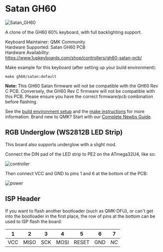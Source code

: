 # Satan GH60

![Satan_GH60](https://i.imgur.com/9zf233Xh.jpeg)

A clone of the GH60 60% keyboard, with full backlighting support.

Keyboard Maintainer: QMK Community  
Hardware Supported: Satan GH60 PCB  
Hardware Availability: https://www.1upkeyboards.com/shop/controllers/gh60-satan-pcb/

Make example for this keyboard (after setting up your build environment):

    make gh60/satan:default

**Note:** This GH60 Satan firmware will not be compatible with the GH60 Rev C PCB. Conversely, the GH60 Rev C firmware will not be compatible with this PCB. Please ensure you have the correct firmware/pcb combination before flashing. 

See the [build environment setup](https://docs.qmk.fm/#/getting_started_build_tools) and the [make instructions](https://docs.qmk.fm/#/getting_started_make_guide) for more information. Brand new to QMK? Start with our [Complete Newbs Guide](https://docs.qmk.fm/#/newbs).

## RGB Underglow (WS2812B LED Strip)

This board also supports underglow with a slight mod.

Connect the DIN pad of the LED strip to PE2 on the ATmega32U4, like so:

![controller](https://i.imgur.com/9vyRBoT.jpg)

Then connect VCC and GND to pins 1 and 6 at the bottom of the PCB:

![power](https://i.imgur.com/pHMZHLP.jpg)

## ISP Header

If you want to flash another bootloader (such as QMK-DFU), or can't get into the bootloader in the first place, the row of pins at the bottom can be used to ISP flash the board:

| 1 |  2 | 3 |  4 |   5 | 6 |  7 |
|---|----|---|----|-----|---|----|
|VCC|MISO|SCK|MOSI|RESET|GND|*NC*|
